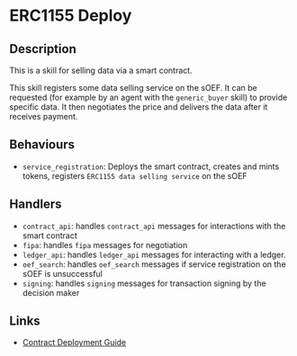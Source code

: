 # ERC1155 Deploy

## Description

This is a skill for selling data via a smart contract.

This skill registers some data selling service on the sOEF. It can be requested (for example by an agent with the `generic_buyer` skill) to provide specific data. It then negotiates the price and delivers the data after it receives payment.

## Behaviours

- `service_registration`: Deploys the smart contract, creates and mints tokens, registers `ERC1155 data selling service` on the sOEF

## Handlers

- `contract_api`: handles `contract_api` messages for interactions with the smart contract
- `fipa`: handles `fipa` messages for negotiation
- `ledger_api`: handles `ledger_api` messages for interacting with a ledger.
- `oef_search`: handles `oef_search` messages if service registration on the sOEF is unsuccessful
- `signing`: handles `signing` messages for transaction signing by the decision maker

## Links

- <a href="https://docs.fetch.ai/aea/erc1155-skills/" target="_blank">Contract Deployment Guide</a>
